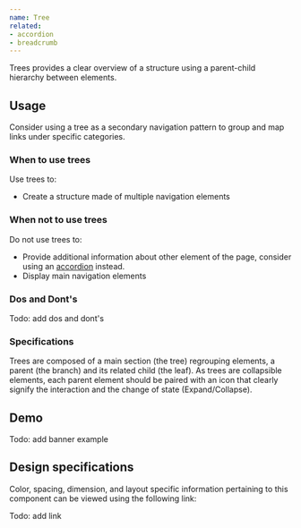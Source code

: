 ```yaml
---
name: Tree
related:
- accordion
- breadcrumb
---
```


Trees provides a clear overview of a structure using a parent-child hierarchy between elements.

## Usage
Consider using a tree as a secondary navigation pattern to group and map links under specific categories.

### When to use trees
Use trees to:
- Create a structure made of multiple navigation elements

### When not to use trees
Do not use trees to:
- Provide additional information about other element of the page, consider using an [accordion](/components/accordion) instead.
- Display main navigation elements

### Dos and Dont's

Todo: add dos and dont's

### Specifications
Trees are composed of a main section (the tree) regrouping elements, a parent (the branch) and its related child (the leaf). As trees are collapsible elements, each parent element should be paired with an icon that clearly signify the interaction and the change of state (Expand/Collapse).

## Demo

Todo: add banner example

## Design specifications

Color, spacing, dimension, and layout specific information pertaining to this component can be viewed using the following link:

Todo: add link